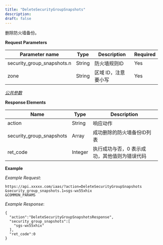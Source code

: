 ```yaml
---
title: "DeleteSecurityGroupSnapshots"
description: 
draft: false
---
```




删除防火墙备份。

**Request Parameters**

| Parameter name | Type | Description | Required |
| --- | --- | --- | --- |
| security_group_snapshots.n | String | 防火墙规则ID | Yes |
| zone | String | 区域 ID，注意要小写 | Yes |

[_公共参数_](../../../parameters/)

**Response Elements**

| Name | Type | Description |
| --- | --- | --- |
| action | String | 响应动作 |
| security_group_snapshots | Array | 成功删除的防火墙备份ID列表 |
| ret_code | Integer | 执行成功与否，0 表示成功，其他值则为错误代码 |

**Example**

_Example Request_:

```
https://api.xxxxx.com/iaas/?action=DeleteSecurityGroupSnapshots
&security_group_snapshots.1=sgs-wx55xhix
&COMMON_PARAMS
```

_Example Response_:

```
{
  "action":"DeleteSecurityGroupSnapshotsResponse",
  "security_group_snapshots":[
    "sgs-wx55xhix"
  ],
  "ret_code":0
}
```
